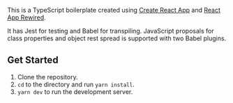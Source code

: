 This is a TypeScript boilerplate created using [Create React App](https://github.com/facebook/create-react-app) and [React App Rewired](https://github.com/timarney/react-app-rewired).

It has Jest for testing and Babel for transpiling. JavaScript proposals for class properties and object rest spread is supported with two Babel plugins.

## Get Started
1. Clone the repository.
2. ```cd``` to the directory and run ```yarn install```.
3. ```yarn dev``` to run the development server.
